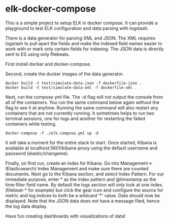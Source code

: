 # elk-docker-compose
This is a simple project to setup ELK in docker compose. It can provide a playground to test ELK configuration
and data parsing with logstash.

There is a data generator for parsing XML and JSON. The XML requires logstash to pull apart the fields and make
the indexed field names easier to work with or mark only certain fields for indexing. The JSON data is directly
sent to ES using only filebeats.

First install docker and docker-compose.

Second, create the docker images of the data generator.

```shell script
docker build -t test/simulate-data-json -f dockerfile-json .
docker build -t test/simulate-data-xml -f dockerfile-xml .
```

Next, run the compose yml file. The -d flag will not output the console from all of the containers. You run the same
command below again without the flag to see it at anytime. Running the same command will also restart
any containers that are not currently running. It sometimes helps to run two terminal sessions, one 
for logs and another for restarting the failed containers while testing.
 
```shell script
docker-compose -f ./elk.compose.yml up -d
```

It will take a moment for the entire stack to start. Once started, Kibana is available at localhost:5601/kibana-proxy
using the default username and password (elastic/changeme).

Finally, on first run, create an index for Kibana. Go into Management->(Elasticsearch) Index Management and make sure there are
counted documents. Next go to the Kibana section, and select Index Pattern. For our immediate purpose, enter * as the
index pattern and @timestamp as the time filter field name. By default the logs section will only look at one index, 
(filebeat-* for example) but click the gear icon and configure the source for metric and log indices to both be a wildcard '*' 
value. Data should now be displayed. Note that the JSON data does not have a message filed, hence the log data display.

Have fun creating dashboards with visualizations of data!